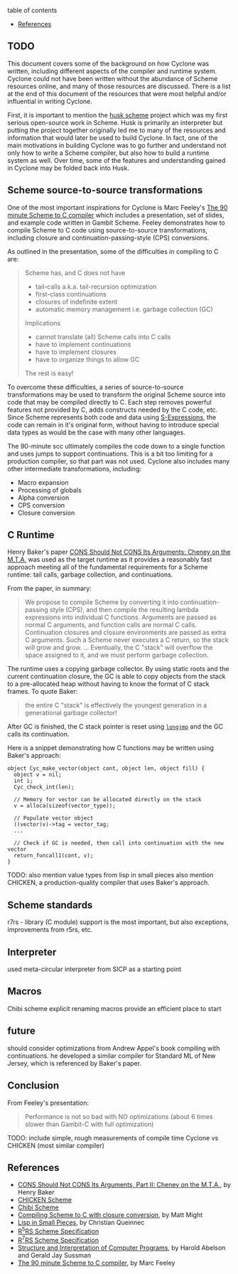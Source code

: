 
table of contents

- [References](#References)

## TODO

This document covers some of the background on how Cyclone was written, including different aspects of the compiler and runtime system. Cyclone could not have been written without the abundance of Scheme resources online, and many of those resources are discussed. There is a list at the end of this document of the resources that were most helpful and/or influential in writing Cyclone.

First, it is important to mention the [husk scheme](http://justinethier.github.io/husk-scheme) project which was my first serious open-source work in Scheme. Husk is primarily an interpreter but putting the project together originally led me to many of the resources and information that would later be used to build Cyclone. In fact, one of the main motivations in building Cyclone was to go further and understand not only how to write a Scheme compiler, but also how to build a runtime system as well. Over time, some of the features and understanding gained in Cyclone may be folded back into Husk.

## Scheme source-to-source transformations
One of the most important inspirations for Cyclone is Marc Feeley's [The 90 minute Scheme to C compiler](http://churchturing.org/y/90-min-scc.pdf) which includes a presentation, set of slides, and example code written in Gambit Scheme. Feeley demonstrates how to compile Scheme to C code using source-to-source transformations, including closure and continuation-passing-style (CPS) conversions. 

As outlined in the presentation, some of the difficulties in compiling to C are:

> Scheme has, and C does not have
>  -  tail-calls a.k.a. tail-recursion optimization
>  -  first-class continuations
>  -  closures of indefinite extent
>  -  automatic memory management i.e. garbage collection (GC)
>
> Implications
>  -  cannot translate (all) Scheme calls into C calls
>  -  have to implement continuations
>  -  have to implement closures
>  -  have to organize things to allow GC
>
> The rest is easy!

To overcome these difficulties, a series of source-to-source transformations may be used to transform the original Scheme source into code that may be compiled directly to C. Each step removes powerful features not provided by C, adds constructs needed by the C code, etc. Since Scheme represents both code and data using [S-Expressions](https://en.wikipedia.org/wiki/S-expression), the code can remain in it's original form, without having to introduce special data types as would be the case with many other languages.

The 90-minute scc ultimately compiles the code down to a single function and uses jumps to support continuations. This is a bit too limiting for a production compiler, so that part was not used. Cyclone also includes many other intermediate transformations, including:

- Macro expansion
- Processing of globals
- Alpha conversion
- CPS conversion
- Closure conversion

## C Runtime
Henry Baker's paper [CONS Should Not CONS Its Arguments: Cheney on the M.T.A.](http://www.pipeline.com/~hbaker1/CheneyMTA.html) was used as the target runtime as it provides a reasonably fast approach meeting all of the fundamental requirements for a Scheme runtime: tail calls, garbage collection, and continuations.

From the paper, in summary:

> We propose to compile Scheme by converting it into continuation-passing style (CPS), and then compile the resulting lambda expressions into individual C functions. Arguments are passed as normal C arguments, and function calls are normal C calls. Continuation closures and closure environments are passed as extra C arguments. Such a Scheme never executes a C return, so the stack will grow and grow. ... Eventually, the C "stack" will overflow the space assigned to it, and we must perform garbage collection. 

The runtime uses a copying garbage collector. By using static roots and the current continuation closure, the GC is able to copy objects from the stack to a pre-allocated heap without having to know the format of C stack frames. To quote Baker:

> the entire C "stack" is effectively the youngest generation in a generational garbage collector!

After GC is finished, the C stack pointer is reset using [`longjmp`](http://man7.org/linux/man-pages/man3/longjmp.3.html) and the GC calls its continuation. 

Here is a snippet demonstrating how C functions may be written using Baker's approach:

    object Cyc_make_vector(object cont, object len, object fill) {
      object v = nil;
      int i;
      Cyc_check_int(len);

      // Memory for vector can be allocated directly on the stack
      v = alloca(sizeof(vector_type));

      // Populate vector object
      ((vector)v)->tag = vector_tag;
      ... 

      // Check if GC is needed, then call into continuation with the new vector
      return_funcall1(cont, v);
    }

TODO:
also mention value types from lisp in small pieces
also mention CHICKEN, a production-quality compiler that uses Baker's approach.

## Scheme standards

r7rs - library (C module) support is the most important, but also exceptions, improvements from r5rs, etc.


## Interpreter

used meta-circular interpreter from SICP as a starting point

## Macros

Chibi scheme explicit renaming macros provide an efficient place to start

## future

should consider optimizations from Andrew Appel's book compiling with continuations. he developed a similar compiler for Standard ML of New Jersey, which is referenced by Baker's paper.

## Conclusion

From Feeley's presentation:

> Performance is not so bad with NO optimizations (about 6 times slower than Gambit-C with full optimization)

TODO: include simple, rough measurements of compile time Cyclone vs CHICKEN (most similar compiler)

## References

- [CONS Should Not CONS Its Arguments, Part II: Cheney on the M.T.A.](http://www.pipeline.com/~hbaker1/CheneyMTA.html), by Henry Baker
- [CHICKEN Scheme](http://www.call-cc.org/)
- [Chibi Scheme](https://github.com/ashinn/chibi-scheme)
- [Compiling Scheme to C with closure conversion](http://matt.might.net/articles/compiling-scheme-to-c/), by Matt Might
- [Lisp in Small Pieces](http://pagesperso-systeme.lip6.fr/Christian.Queinnec/WWW/LiSP.html), by Christian Queinnec
- [R<sup>5</sup>RS Scheme Specification](http://www.schemers.org/Documents/Standards/R5RS/HTML/)
- [R<sup>7</sup>RS Scheme Specification](http://trac.sacrideo.us/wg/wiki)
- [Structure and Interpretation of Computer Programs](https://mitpress.mit.edu/sicp/full-text/book/book.html), by Harold Abelson and Gerald Jay Sussman
- [The 90 minute Scheme to C compiler](http://churchturing.org/y/90-min-scc.pdf), by Marc Feeley
